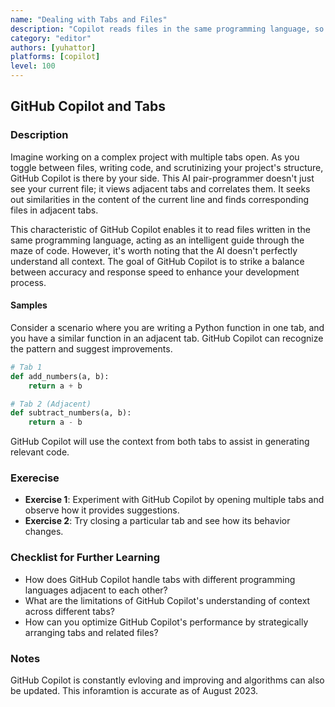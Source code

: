 ```yaml
---
name: "Dealing with Tabs and Files"
description: "Copilot reads files in the same programming language, so it is important to understand the context of the code."
category: "editor"
authors: [yuhattor] 
platforms: [copilot]
level: 100
---
```


## GitHub Copilot and Tabs

### Description

Imagine working on a complex project with multiple tabs open. As you toggle between files, writing code, and scrutinizing your project's structure, GitHub Copilot is there by your side. This AI pair-programmer doesn't just see your current file; it views adjacent tabs and correlates them. It seeks out similarities in the content of the current line and finds corresponding files in adjacent tabs.

This characteristic of GitHub Copilot enables it to read files written in the same programming language, acting as an intelligent guide through the maze of code. However, it's worth noting that the AI doesn't perfectly understand all context. The goal of GitHub Copilot is to strike a balance between accuracy and response speed to enhance your development process.

#### Samples

Consider a scenario where you are writing a Python function in one tab, and you have a similar function in an adjacent tab. GitHub Copilot can recognize the pattern and suggest improvements.

```python
# Tab 1
def add_numbers(a, b):
    return a + b

# Tab 2 (Adjacent)
def subtract_numbers(a, b):
    return a - b
```

GitHub Copilot will use the context from both tabs to assist in generating relevant code.

### Exerecise

- **Exercise 1**: Experiment with GitHub Copilot by opening multiple tabs and observe how it provides suggestions.
- **Exercise 2**: Try closing a particular tab and see how its behavior changes.

### Checklist for Further Learning

- How does GitHub Copilot handle tabs with different programming languages adjacent to each other?
- What are the limitations of GitHub Copilot's understanding of context across different tabs?
- How can you optimize GitHub Copilot's performance by strategically arranging tabs and related files?

### Notes

GitHub Copilot is constantly evloving and improving and algorithms can also be updated. This inforamtion is accurate as of August 2023.